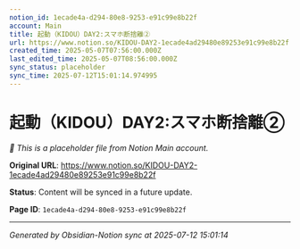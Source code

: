 ```yaml
---
notion_id: 1ecade4a-d294-80e8-9253-e91c99e8b22f
account: Main
title: 起動（KIDOU）DAY2:スマホ断捨離②
url: https://www.notion.so/KIDOU-DAY2-1ecade4ad29480e89253e91c99e8b22f
created_time: 2025-05-07T07:56:00.000Z
last_edited_time: 2025-05-07T08:56:00.000Z
sync_status: placeholder
sync_time: 2025-07-12T15:01:14.974995
---
```


# 起動（KIDOU）DAY2:スマホ断捨離②

*🔄 This is a placeholder file from Notion Main account.*

**Original URL**: https://www.notion.so/KIDOU-DAY2-1ecade4ad29480e89253e91c99e8b22f

**Status**: Content will be synced in a future update.

**Page ID**: `1ecade4a-d294-80e8-9253-e91c99e8b22f`

---

*Generated by Obsidian-Notion sync at 2025-07-12 15:01:14*
